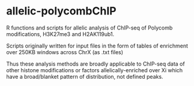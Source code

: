 # allelic-polycombChIP
R functions and scripts for allelic analysis of ChIP-seq of Polycomb modifications, H3K27me3 and H2AK119ub1. 


Scripts originally written for input files in the form of tables of enrichment over 250KB windows across ChrX (as .txt files) 


Thus these analysis methods are broadly applicable to ChIP-seq data of other histone modifications or factors allelically-enriched over Xi which have a broad/blanket pattern of distribution, not defined peaks.
